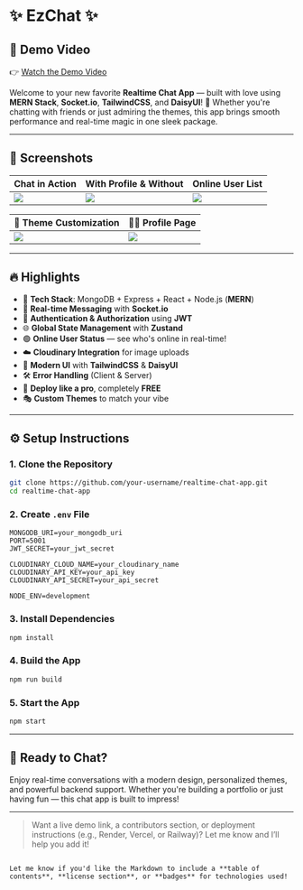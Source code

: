 # ✨ EzChat ✨

## 🎥 Demo Video

👉 [Watch the Demo Video](https://drive.google.com/file/d/116s__fDiofHiglJsqp9ae9QdaML4zS-_/view?usp=sharing)

Welcome to your new favorite **Realtime Chat App** — built with love using **MERN Stack**, **Socket.io**, **TailwindCSS**, and **DaisyUI**! 🚀 Whether you're chatting with friends or just admiring the themes, this app brings smooth performance and real-time magic in one sleek package.

---

## 📸 Screenshots

| Chat in Action                                  | With Profile & Without                          | Online User List                                |
| ----------------------------------------------- | ----------------------------------------------- | ----------------------------------------------- |
| ![](/frontend/dist/screenshot-for-readme-2.png) | ![](/frontend/dist/screenshot-for-readme-3.png) | ![](/frontend/dist/screenshot-for-readme-4.png) |

| 🎨 Theme Customization                          | 🙋‍♂️ Profile Page                                 |
| ----------------------------------------------- | ----------------------------------------------- |
| ![](/frontend/dist/screenshot-for-readme-5.png) | ![](/frontend/dist/screenshot-for-readme-6.png) |

---

## 🔥 Highlights

- 🧱 **Tech Stack**: MongoDB + Express + React + Node.js (**MERN**)
- 🔌 **Real-time Messaging** with **Socket.io**
- 🔐 **Authentication & Authorization** using **JWT**
- 🌐 **Global State Management** with **Zustand**
- 🟢 **Online User Status** — see who's online in real-time!
- ☁️ **Cloudinary Integration** for image uploads
- 🎨 **Modern UI** with **TailwindCSS** & **DaisyUI**
- 🛠️ **Error Handling** (Client & Server)
- 🚀 **Deploy like a pro**, completely **FREE**
- 🎭 **Custom Themes** to match your vibe

---

## ⚙️ Setup Instructions

### 1. Clone the Repository

```bash
git clone https://github.com/your-username/realtime-chat-app.git
cd realtime-chat-app
```

### 2. Create `.env` File

```env
MONGODB_URI=your_mongodb_uri
PORT=5001
JWT_SECRET=your_jwt_secret

CLOUDINARY_CLOUD_NAME=your_cloudinary_name
CLOUDINARY_API_KEY=your_api_key
CLOUDINARY_API_SECRET=your_api_secret

NODE_ENV=development
```

### 3. Install Dependencies

```bash
npm install
```

### 4. Build the App

```bash
npm run build
```

### 5. Start the App

```bash
npm start
```

---

## 🚀 Ready to Chat?

Enjoy real-time conversations with a modern design, personalized themes, and powerful backend support. Whether you're building a portfolio or just having fun — this chat app is built to impress!

---

> Want a live demo link, a contributors section, or deployment instructions (e.g., Render, Vercel, or Railway)? Let me know and I’ll help you add it!

```

Let me know if you'd like the Markdown to include a **table of contents**, **license section**, or **badges** for technologies used!
```
